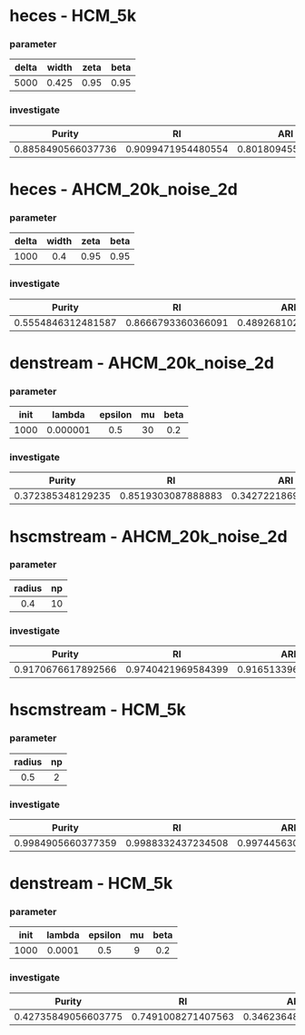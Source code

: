 # heces - HCM_5k
### parameter
| delta | width | zeta | beta |
| :-: | :-: | :-: | :-: |
| 5000 | 0.425 | 0.95 | 0.95 |
### investigate
| Purity | RI | ARI | JI | NMI | FM |
| :-: | :-: | :-: | :-: | :-: | :-: |
| 0.8858490566037736 | 0.9099471954480554 | 0.801809455356443 | 0.7713908291882897 | 0.7471186697662169 | 0.8710216871786154 |

# heces - AHCM_20k_noise_2d
### parameter
| delta | width | zeta | beta |
| :-: | :-: | :-: | :-: |
| 1000 | 0.4 | 0.95 | 0.95 |
### investigate
| Purity | RI | ARI | JI | NMI | FM |
| :-: | :-: | :-: | :-: | :-: | :-: |
| 0.5554846312481587 | 0.8666793360366091 | 0.4892681026844868 | 0.3894939909979131 | 0.656073471467286 | 0.5842023740007047 |

# denstream - AHCM_20k_noise_2d
### parameter
| init | lambda | epsilon | mu | beta |
| :-: | :-: | :-: | :-: | :-: |
| 1000 | 0.000001 | 0.5 | 30 | 0.2 |
### investigate
| Purity | RI | ARI | JI | NMI | FM |
| :-: | :-: | :-: | :-: | :-: | :-: |
| 0.372385348129235 | 0.8519303087888883 | 0.34272218696473816 | 0.24645932755917405 | 0.598721410194897 | 0.4885788734576329 |

# hscmstream - AHCM_20k_noise_2d
### parameter
| radius | np |
| :-: | :-: |
| 0.4 | 10 |
### investigate
| Purity | RI | ARI | JI | NMI | FM |
| :-: | :-: | :-: | :-: | :-: | :-: |
| 0.9170676617892566 | 0.9740421969584399 | 0.9165133962896055 | 0.8736853610656556 | 0.8682196488642375 | 0.9326284298933577 |

# hscmstream - HCM_5k
### parameter
| radius | np |
| :-: | :-: |
| 0.5 | 2 |
### investigate
| Purity | RI | ARI | JI | NMI | FM |
| :-: | :-: | :-: | :-: | :-: | :-: |
| 0.9984905660377359 | 0.9988332437234508 | 0.9974456304974777 | 0.9966999744199677 | 0.9944193436831533 | 0.9983486183670627 |

# denstream - HCM_5k
### parameter
| init | lambda | epsilon | mu | beta |
| :-: | :-: | :-: | :-: | :-: |
| 1000 | 0.0001 | 0.5 | 9 | 0.2 |
### investigate
| Purity | RI | ARI | JI | NMI | FM |
| :-: | :-: | :-: | :-: | :-: | :-: |
| 0.42735849056603775 | 0.7491008271407563 | 0.3462364810693539 | 0.2908769606373065 | 0.5984356672071034 | 0.5388527665747509 |
